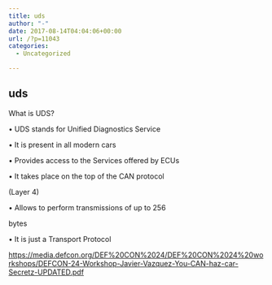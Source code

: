 ```yaml
---
title: uds
author: "-"
date: 2017-08-14T04:04:06+00:00
url: /?p=11043
categories:
  - Uncategorized

---
```

## uds
What is UDS?
  
• UDS stands for Unified Diagnostics Service
  
• It is present in all modern cars
  
• Provides access to the Services offered by ECUs
  
• It takes place on the top of the CAN protocol
  
(Layer 4)
  
• Allows to perform transmissions of up to 256
  
bytes
  
• It is just a Transport Protocol

https://media.defcon.org/DEF%20CON%2024/DEF%20CON%2024%20workshops/DEFCON-24-Workshop-Javier-Vazquez-You-CAN-haz-car-Secretz-UPDATED.pdf